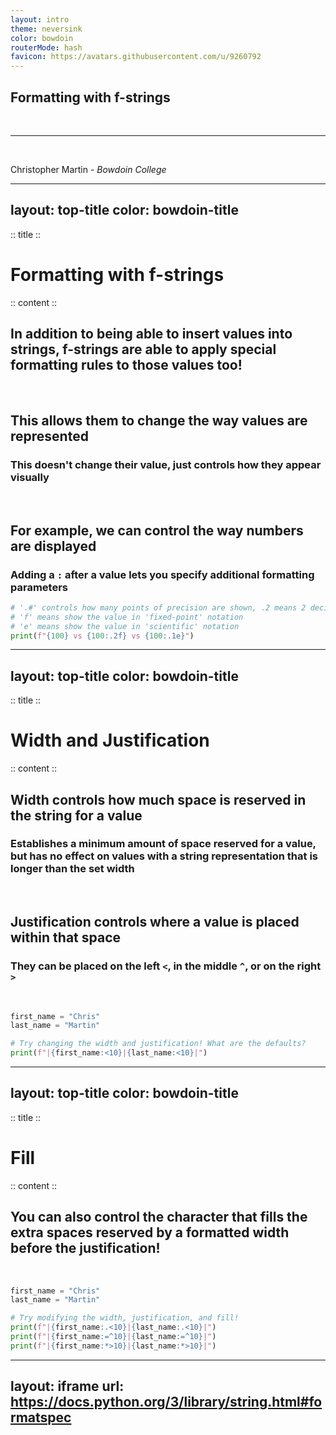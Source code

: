 ```yaml
---
layout: intro
theme: neversink
color: bowdoin
routerMode: hash
favicon: https://avatars.githubusercontent.com/u/9260792
---
```


## Formatting with f-strings <twemoji-thread />

<br>

<hr><br>

Christopher Martin - _Bowdoin College_ <a href="https://bowdoin.edu/" class="ns-c-iconlink"><mdi-open-in-new /></a>
<Email v="c.martin@bowdoin.edu" />

---
layout: top-title
color: bowdoin-title
---

:: title ::

# Formatting with f-strings

:: content ::

## In addition to being able to insert values into strings, f-strings are able to apply special formatting rules to those values too!

<br>

## This allows them to change the way values are represented
### This doesn't change their value, just controls how they appear visually

<br>

## For example, we can control the way numbers are displayed
### Adding a `:` after a value lets you specify additional formatting parameters

```python {monaco-run} {editorOptions: {lineNumbers:'on', fontSize:16}}
# '.#' controls how many points of precision are shown, .2 means 2 decimal places
# 'f' means show the value in 'fixed-point' notation
# 'e' means show the value in 'scientific' notation
print(f"{100} vs {100:.2f} vs {100:.1e}")
```

---
layout: top-title
color: bowdoin-title
---

:: title ::

# Width and Justification

:: content ::

## Width controls how much space is reserved in the string for a value
### Establishes a minimum amount of space reserved for a value, but has no effect on values with a string representation that is longer than the set width

<br>

## Justification controls where a value is placed within that space
### They can be placed on the left `<`, in the middle `^`, or on the right `>`

<br>

```python {monaco-run} {editorOptions: {lineNumbers:'on', fontSize:16}}
first_name = "Chris"
last_name = "Martin"

# Try changing the width and justification! What are the defaults?
print(f"|{first_name:<10}|{last_name:<10}|")
```

---
layout: top-title
color: bowdoin-title
---

:: title ::

# Fill

:: content ::

## You can also control the character that fills the extra spaces reserved by a formatted width before the justification!

<br>

```python {monaco-run} {editorOptions: {lineNumbers:'on', fontSize:18}}
first_name = "Chris"
last_name = "Martin"

# Try modifying the width, justification, and fill!
print(f"|{first_name:.<10}|{last_name:.<10}|")
print(f"|{first_name:=^10}|{last_name:=^10}|")
print(f"|{first_name:*>10}|{last_name:*>10}|")
```

---
layout: iframe
url: https://docs.python.org/3/library/string.html#formatspec
---
